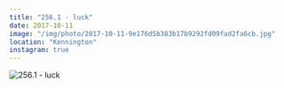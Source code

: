 ```yaml
---
title: "256.1 - luck"
date: 2017-10-11
image: "/img/photo/2017-10-11-9e176d5b383b17b9292fd09fad2fa6cb.jpg"
location: "Kennington"
instagram: true
---
```


![256.1 - luck](/img/photo/2017-10-11-9e176d5b383b17b9292fd09fad2fa6cb.jpg)
